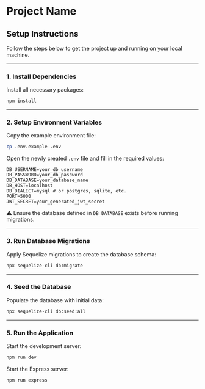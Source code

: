 # Project Name

## Setup Instructions

Follow the steps below to get the project up and running on your local machine.

---

### 1. Install Dependencies

Install all necessary packages:

```bash
npm install
```

---

### 2. Setup Environment Variables

Copy the example environment file:

```bash
cp .env.example .env
```

Open the newly created `.env` file and fill in the required values:

```env
DB_USERNAME=your_db_username
DB_PASSWORD=your_db_password
DB_DATABASE=your_database_name
DB_HOST=localhost
DB_DIALECT=mysql # or postgres, sqlite, etc.
PORT=5000
JWT_SECRET=your_generated_jwt_secret
```

⚠️ Ensure the database defined in `DB_DATABASE` exists before running migrations.

---

### 3. Run Database Migrations

Apply Sequelize migrations to create the database schema:

```bash
npx sequelize-cli db:migrate
```

---

### 4. Seed the Database

Populate the database with initial data:

```bash
npx sequelize-cli db:seed:all
```

---

### 5. Run the Application

Start the development server:

```bash
npm run dev
```

Start the Express server:

```bash
npm run express
```
